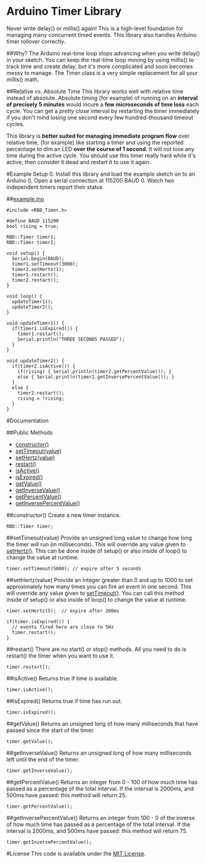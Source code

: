 # Arduino Timer Library
Never write delay() or millis() again! This is a high-level foundation for managing many concurrent timed events. This library also handles Arduino timer rollover correctly.


##Why?
The Arduino real-time loop stops advancing when you write delay() in your sketch. You can keep the real-time loop moving by using millis() to track time and create delay, but it's more complicated and soon becomes messy to manage. The Timer class is a very simple replacement for all your millis() math.

##Relative vs. Absolute Time
This library works well with relative time instead of absolute. Absolute timing (for example) of running on an **interval of precisely 5 minutes** would incure a **few microseconds of time loss** each cycle. You can get a _pretty close_ interval by restarting the timer immediately if you don't mind losing one second every few hundred-thousand timeout cycles.

This library is **better suited for managing immediate program flow** over relative time, (for example) like starting a timer and using the reported percentage to dim an LED **over the course of 1 second**. It will not lose any time during the active cycle. You should use this timer really hard while it's active, then consider it dead and restart it to use it again.

#Example Setup
0. Install this library and load the example sketch on to an Arduino
0. Open a serial connection at 115200 BAUD
0. Watch two independent timers report their status

##[example.ino](https://github.com/alextaujenis/RBD_Timer/blob/master/example/example.ino)

    #include <RBD_Timer.h>

    #define BAUD 115200
    bool rising = true;

    RBD::Timer timer1;
    RBD::Timer timer2;

    void setup() {
      Serial.begin(BAUD);
      timer1.setTimeout(3000);
      timer2.setHertz(1);
      timer1.restart();
      timer2.restart();
    }

    void loop() {
      updateTimer1();
      updateTimer2();
    }

    void updateTimer1() {
      if(timer1.isExpired()) {
        timer1.restart();
        Serial.println("THREE SECONDS PASSED");
      }
    }

    void updateTimer2() {
      if(timer2.isActive()) {
        if(rising) { Serial.println(timer2.getPercentValue()); }
        else { Serial.println(timer2.getInversePercentValue()); }
      }
      else {
        timer2.restart();
        rising = !rising;
      }
    }



#Documentation

##Public Methods
* [constructor()](#constructor)
* [setTimeout(value)](#settimeoutvalue)
* [setHertz(value)](#sethertzvalue)
* [restart()](#restart)
* [isActive()](#isactive)
* [isExpired()](#isexpired)
* [getValue()](#getvalue)
* [getInverseValue()](#getinversevalue)
* [getPercentValue()](#getpercentvalue)
* [getInversePercentValue()](#getinversepercentvalue)

##constructor()
Create a new timer instance.

    RBD::Timer timer;

##setTimeout(value)
Provide an unsigned long value to change how long the timer will run (in milliseconds). This will override any value given to [setHertz()](#sethertz). This can be done inside of setup() or also inside of loop() to change the value at runtime.

    timer.setTimeout(5000); // expire after 5 seconds

##setHertz(value)
Provide an integer greater than 0 and up to 1000 to set approximately how many times you can fire an event in one second. This will override any value given to [setTimeout()](#settimeout). You can call this method inside of setup() or also inside of loop() to change the value at runtime.

    timer.setHertz(5);  // expire after 200ms

    if(timer.isExpired()) {
      // events fired here are close to 5Hz
      timer.restart();
    }

##restart()
There are no start() or stop() methods. All you need to do is restart() the timer when you want to use it.

    timer.restart();

##isActive()
Returns true if time is available.

    timer.isActive();

##isExpired()
Returns true if time has run out.

    timer.isExpired();

##getValue()
Returns an unsigned long of how many milliseconds that have passed since the start of the timer.

    timer.getValue();

##getInverseValue()
Returns an unsigned long of how many milliseconds left until the end of the timer.

    timer.getInverseValue();

##getPercentValue()
Returns an integer from 0 - 100 of how much time has passed as a percentage of the total interval. If the interval is 2000ms, and 500ms have passed: this method will return 25.

    timer.getPercentValue();

##getInversePercentValue()
Returns an integer from 100 - 0 of the inverse of how much time has passed as a percentage of the total interval. If the interval is 2000ms, and 500ms have passed: this method will return 75.

    timer.getInversePercentValue();

#License
This code is available under the [MIT License](http://opensource.org/licenses/mit-license.php).